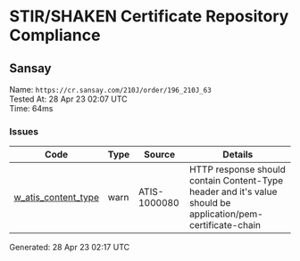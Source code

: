 # STIR/SHAKEN Certificate Repository Compliance

## Sansay

Name: `https://cr.sansay.com/210J/order/196_210J_63`\
Tested At: 28 Apr 23 02:07 UTC\
Time: 64ms

### Issues

| Code | Type | Source | Details |
|------|------|--------|---------|
| [w_atis_content_type](../../ISSUES/w_atis_content_type/README.md) | warn | ATIS-1000080 | HTTP response should contain Content-Type header and it's value should be application/pem-certificate-chain |

Generated: 28 Apr 23 02:17 UTC